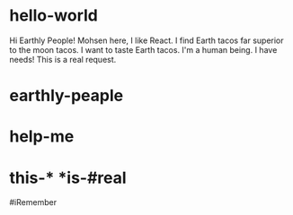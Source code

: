 # hello-world

Hi Earthly People!
Mohsen here, I like React.
I find Earth tacos far superior to the moon tacos.
I want to taste Earth tacos.
I'm a human being.
I have needs!
This is a real request.
# earthly-peaple
# help-me
# this-* *is-#real
#iRemember


